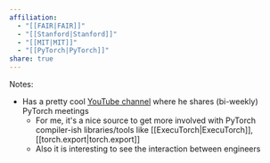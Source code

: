 ```yaml
---
affiliation:
  - "[[FAIR|FAIR]]"
  - "[[Stanford|Stanford]]"
  - "[[MIT|MIT]]"
  - "[[PyTorch|PyTorch]]"
share: true
---
```

Notes:
- Has a pretty cool [YouTube channel](https://www.youtube.com/@edwardzyang) where he shares (bi-weekly) PyTorch meetings
	- For me, it's a nice source to get more involved with PyTorch compiler-ish libraries/tools like [[ExecuTorch|ExecuTorch]], [[torch.export|torch.export]]
	- Also it is interesting to see the interaction between engineers